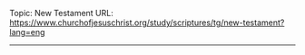 Topic: New Testament
URL: https://www.churchofjesuschrist.org/study/scriptures/tg/new-testament?lang=eng

---

